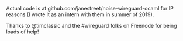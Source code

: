 Actual code is at github.com/janestreet/noise-wireguard-ocaml for IP reasons (I wrote it as an intern with them in summer of 2019).

Thanks to @timclassic and the #wireguard folks on Freenode for being loads of help!
